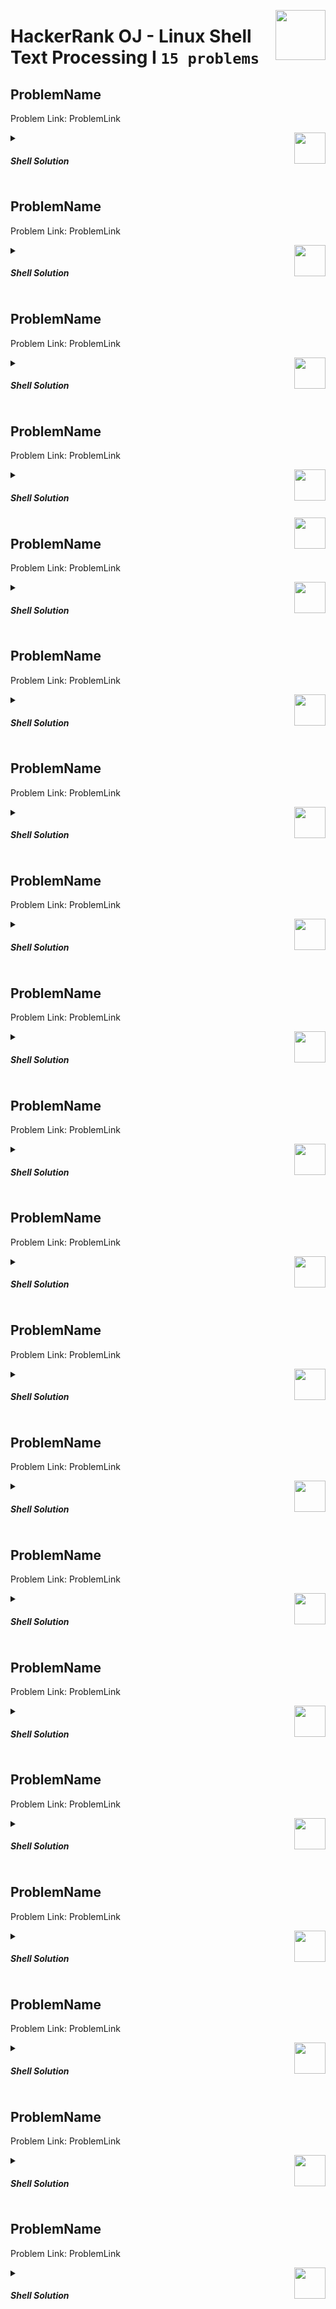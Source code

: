 <a href="/level-1/hackerrank/python/solutions/text-processing-I.md"><img align="right" width="80" src="/logos/hackerrank.png"></img></a>

# HackerRank OJ - Linux Shell <br> Text Processing I `15 problems`

## ProblemName
Problem Link: ProblemLink

<a href="/level-1/hackerrank/linux-shell/solutions/text-processing-I.md"><img align="right" width="50" src="https://github.com/cs-MohamedAyman/cs-MohamedAyman/blob/master/repos-logos/shell.png"></img></a>
<details>
    <summary><h5>Shell Solution</h5></summary>

```shell

```

</details>

## ProblemName
Problem Link: ProblemLink

<a href="/level-1/hackerrank/linux-shell/solutions/text-processing-I.md"><img align="right" width="50" src="https://github.com/cs-MohamedAyman/cs-MohamedAyman/blob/master/repos-logos/shell.png"></img></a>
<details>
    <summary><h5>Shell Solution</h5></summary>

```shell

```

</details>

## ProblemName
Problem Link: ProblemLink

<a href="/level-1/hackerrank/linux-shell/solutions/text-processing-I.md"><img align="right" width="50" src="https://github.com/cs-MohamedAyman/cs-MohamedAyman/blob/master/repos-logos/shell.png"></img></a>
<details>
    <summary><h5>Shell Solution</h5></summary>

```shell

```

</details>

## ProblemName
Problem Link: ProblemLink

<a href="/level-1/hackerrank/linux-shell/solutions/text-processing-I.md"><img align="right" width="50" src="https://github.com/cs-MohamedAyman/cs-MohamedAyman/blob/master/repos-logos/shell.png"></img></a>
<details>
    <summary><h5>Shell Solution</h5></summary>

```shell

```

</details>
<a href="/level-1/hackerrank/linux-shell/solutions/text-processing-I.md"><img align="right" width="50" src="https://github.com/cs-MohamedAyman/cs-MohamedAyman/blob/master/repos-logos/cpp.png"></img></a>

## ProblemName
Problem Link: ProblemLink

<a href="/level-1/hackerrank/linux-shell/solutions/text-processing-I.md"><img align="right" width="50" src="https://github.com/cs-MohamedAyman/cs-MohamedAyman/blob/master/repos-logos/shell.png"></img></a>
<details>
    <summary><h5>Shell Solution</h5></summary>

```shell

```

</details>

## ProblemName
Problem Link: ProblemLink

<a href="/level-1/hackerrank/linux-shell/solutions/text-processing-I.md"><img align="right" width="50" src="https://github.com/cs-MohamedAyman/cs-MohamedAyman/blob/master/repos-logos/shell.png"></img></a>
<details>
    <summary><h5>Shell Solution</h5></summary>

```shell

```

</details>

## ProblemName
Problem Link: ProblemLink

<a href="/level-1/hackerrank/linux-shell/solutions/text-processing-I.md"><img align="right" width="50" src="https://github.com/cs-MohamedAyman/cs-MohamedAyman/blob/master/repos-logos/shell.png"></img></a>
<details>
    <summary><h5>Shell Solution</h5></summary>

```shell

```

</details>

## ProblemName
Problem Link: ProblemLink

<a href="/level-1/hackerrank/linux-shell/solutions/text-processing-I.md"><img align="right" width="50" src="https://github.com/cs-MohamedAyman/cs-MohamedAyman/blob/master/repos-logos/shell.png"></img></a>
<details>
    <summary><h5>Shell Solution</h5></summary>

```shell

```

</details>

## ProblemName
Problem Link: ProblemLink

<a href="/level-1/hackerrank/linux-shell/solutions/text-processing-I.md"><img align="right" width="50" src="https://github.com/cs-MohamedAyman/cs-MohamedAyman/blob/master/repos-logos/shell.png"></img></a>
<details>
    <summary><h5>Shell Solution</h5></summary>

```shell

```

</details>

## ProblemName
Problem Link: ProblemLink

<a href="/level-1/hackerrank/linux-shell/solutions/text-processing-I.md"><img align="right" width="50" src="https://github.com/cs-MohamedAyman/cs-MohamedAyman/blob/master/repos-logos/shell.png"></img></a>
<details>
    <summary><h5>Shell Solution</h5></summary>

```shell

```

</details>

## ProblemName
Problem Link: ProblemLink

<a href="/level-1/hackerrank/linux-shell/solutions/text-processing-I.md"><img align="right" width="50" src="https://github.com/cs-MohamedAyman/cs-MohamedAyman/blob/master/repos-logos/shell.png"></img></a>
<details>
    <summary><h5>Shell Solution</h5></summary>

```shell

```

</details>

## ProblemName
Problem Link: ProblemLink

<a href="/level-1/hackerrank/linux-shell/solutions/text-processing-I.md"><img align="right" width="50" src="https://github.com/cs-MohamedAyman/cs-MohamedAyman/blob/master/repos-logos/shell.png"></img></a>
<details>
    <summary><h5>Shell Solution</h5></summary>

```shell

```

</details>

## ProblemName
Problem Link: ProblemLink

<a href="/level-1/hackerrank/linux-shell/solutions/text-processing-I.md"><img align="right" width="50" src="https://github.com/cs-MohamedAyman/cs-MohamedAyman/blob/master/repos-logos/shell.png"></img></a>
<details>
    <summary><h5>Shell Solution</h5></summary>

```shell

```

</details>

## ProblemName
Problem Link: ProblemLink

<a href="/level-1/hackerrank/linux-shell/solutions/text-processing-I.md"><img align="right" width="50" src="https://github.com/cs-MohamedAyman/cs-MohamedAyman/blob/master/repos-logos/shell.png"></img></a>
<details>
    <summary><h5>Shell Solution</h5></summary>

```shell

```

</details>

## ProblemName
Problem Link: ProblemLink

<a href="/level-1/hackerrank/linux-shell/solutions/text-processing-I.md"><img align="right" width="50" src="https://github.com/cs-MohamedAyman/cs-MohamedAyman/blob/master/repos-logos/shell.png"></img></a>
<details>
    <summary><h5>Shell Solution</h5></summary>

```shell

```

</details>

## ProblemName
Problem Link: ProblemLink

<a href="/level-1/hackerrank/linux-shell/solutions/text-processing-I.md"><img align="right" width="50" src="https://github.com/cs-MohamedAyman/cs-MohamedAyman/blob/master/repos-logos/shell.png"></img></a>
<details>
    <summary><h5>Shell Solution</h5></summary>

```shell

```

</details>

## ProblemName
Problem Link: ProblemLink

<a href="/level-1/hackerrank/linux-shell/solutions/text-processing-I.md"><img align="right" width="50" src="https://github.com/cs-MohamedAyman/cs-MohamedAyman/blob/master/repos-logos/shell.png"></img></a>
<details>
    <summary><h5>Shell Solution</h5></summary>

```shell

```

</details>

## ProblemName
Problem Link: ProblemLink

<a href="/level-1/hackerrank/linux-shell/solutions/text-processing-I.md"><img align="right" width="50" src="https://github.com/cs-MohamedAyman/cs-MohamedAyman/blob/master/repos-logos/shell.png"></img></a>
<details>
    <summary><h5>Shell Solution</h5></summary>

```shell

```

</details>

## ProblemName
Problem Link: ProblemLink

<a href="/level-1/hackerrank/linux-shell/solutions/text-processing-I.md"><img align="right" width="50" src="https://github.com/cs-MohamedAyman/cs-MohamedAyman/blob/master/repos-logos/shell.png"></img></a>
<details>
    <summary><h5>Shell Solution</h5></summary>

```shell

```

</details>

## ProblemName
Problem Link: ProblemLink

<a href="/level-1/hackerrank/linux-shell/solutions/text-processing-I.md"><img align="right" width="50" src="https://github.com/cs-MohamedAyman/cs-MohamedAyman/blob/master/repos-logos/shell.png"></img></a>
<details>
    <summary><h5>Shell Solution</h5></summary>

```shell

```

</details>
